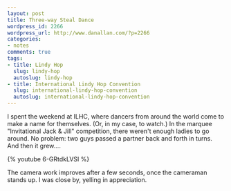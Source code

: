 ```yaml
---
layout: post
title: Three-way Steal Dance
wordpress_id: 2266
wordpress_url: http://www.danallan.com/?p=2266
categories:
- notes
comments: true
tags:
- title: Lindy Hop
  slug: lindy-hop
  autoslug: lindy-hop
- title: International Lindy Hop Convention
  slug: international-lindy-hop-convention
  autoslug: international-lindy-hop-convention
---
```

I spent the weekend at ILHC, where dancers from around the world come to make a name for themselves. (Or, in my case, to watch.) In the marquee "Invitational Jack & Jill" competition, there weren't enough ladies to go around. No problem: two guys passed a partner back and forth in turns. And then it grew....

{% youtube 6-GRtdkLVSI %}

The camera work improves after a few seconds, once the cameraman stands up. I was close by, yelling in appreciation.
